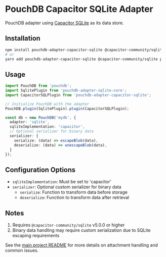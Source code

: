 # PouchDB Capacitor SQLite Adapter

PouchDB adapter using [Capacitor SQLite](https://github.com/capacitor-community/sqlite) as its data store.

## Installation

```bash
npm install pouchdb-adapter-capacitor-sqlite @capacitor-community/sqlite pouchdb-adapter-sqlite-core
# or
yarn add pouchdb-adapter-capacitor-sqlite @capacitor-community/sqlite pouchdb-adapter-sqlite-core
```

## Usage

```typescript
import PouchDB from 'pouchdb';
import SqlitePlugin from 'pouchdb-adapter-sqlite-core';
import CapacitorSQLPlugin from 'pouchdb-adapter-capacitor-sqlite';

// Initialize PouchDB with the adapter
PouchDB.plugin(SqlitePlugin).plugin(CapacitorSQLPlugin);

const db = new PouchDB('mydb', {
  adapter: 'sqlite',
  sqliteImplementation: 'capacitor',
  // Optional serializer for binary data
  serializer: {
    serialize: (data) => escapeBlob(data),
    deserialize: (data) => unescapeBlob(data),
  }
});
```

## Configuration Options

- `sqliteImplementation`: Must be set to 'capacitor'
- `serializer`: Optional custom serializer for binary data
  - `serialize`: Function to transform data before storage
  - `deserialize`: Function to transform data after retrieval

## Notes

1. Requires `@capacitor-community/sqlite` v5.0.0 or higher
2. Binary data handling may require custom serialization due to SQLite escaping requirements

See the [main project README](../../README.md) for more details on attachment handling and common issues.

